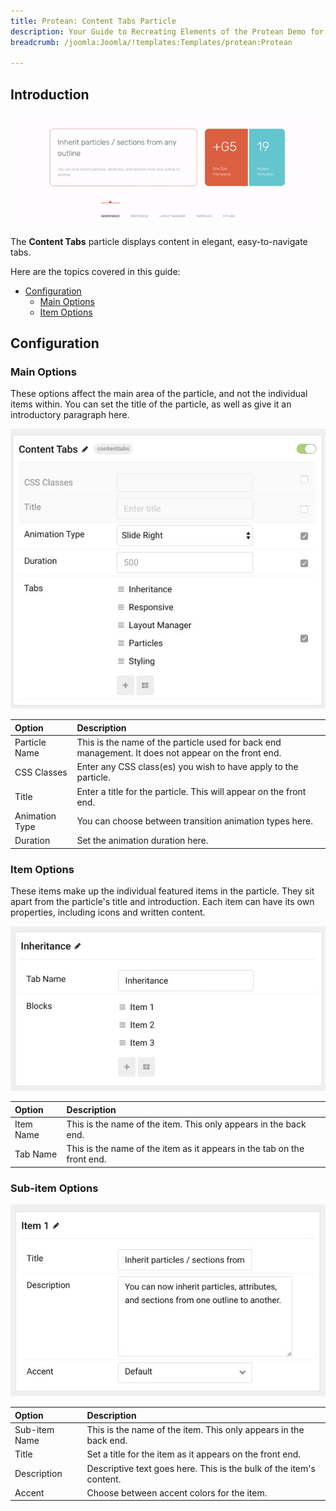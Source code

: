 ```yaml
---
title: Protean: Content Tabs Particle
description: Your Guide to Recreating Elements of the Protean Demo for Joomla
breadcrumb: /joomla:Joomla/!templates:Templates/protean:Protean

---
```


## Introduction

![](assets/particle_tabs1.gif)

The **Content Tabs** particle displays content in elegant, easy-to-navigate tabs.

Here are the topics covered in this guide:

* [Configuration](#configuration)
    - [Main Options](#main-options)
    - [Item Options](#item-options)

## Configuration

### Main Options 

These options affect the main area of the particle, and not the individual items within. You can set the title of the particle, as well as give it an introductory paragraph here.

![](assets/particle_tabs2.jpg)

| Option         | Description                                                                                         |
| :-----         | :-----                                                                                              |
| Particle Name  | This is the name of the particle used for back end management. It does not appear on the front end. |
| CSS Classes    | Enter any CSS class(es) you wish to have apply to the particle.                                     |
| Title          | Enter a title for the particle. This will appear on the front end.                                  |
| Animation Type | You can choose between transition animation types here.                                             |
| Duration       | Set the animation duration here.                                                                                                    |

### Item Options

These items make up the individual featured items in the particle. They sit apart from the particle's title and introduction. Each item can have its own properties, including icons and written content.

![](assets/particle_tabs3.jpg)

| Option    | Description                                                             |
| :-----    | :-----                                                                  |
| Item Name | This is the name of the item. This only appears in the back end.        |
| Tab Name  | This is the name of the item as it appears in the tab on the front end. |

### Sub-item Options

![](assets/particle_tabs4.jpg)

| Option        | Description                                                         |
| :-----        | :-----                                                              |
| Sub-item Name | This is the name of the item. This only appears in the back end.    |
| Title         | Set a title for the item as it appears on the front end.            |
| Description   | Descriptive text goes here. This is the bulk of the item's content. |
| Accent        | Choose between accent colors for the item.                          |
